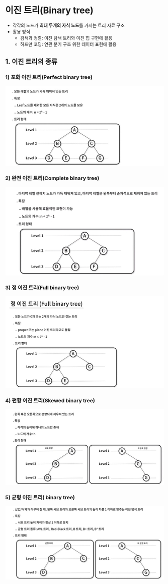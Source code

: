 # 이진 트리(Binary tree)
- 각각의 노드가 **최대 두개의 자식 노드**를 가지는 트리 자료 구조
- 활용 방식
  - 검색과 정렬: 이진 탐색 트리와 이진 힙 구현에 활용
  - 허프만 코딩: 연관 분기 구조 위한 데이터 표현에 활용

## 1. 이진 트리의 종류

### 1) 포화 이진 트리(Perfect binary tree)

![](./Binary_tree/images/perfectbinarytree.jpg)

### 2) 완전 이진 트리(Complete binary tree)

![](./Binary_tree/images/completebinarytree.jpg)

### 3) 정 이진 트리(Full binary tree)

![](./Binary_tree/images/fullbinarytree.jpg)

### 4) 편향 이진 트리(Skewed binary tree)

![](./Binary_tree/images/skewedbinarytree.jpg)

### 5) 균형 이진 트리( binary tree)

![](./Binary_tree/images/balancedbinarytree.jpg)





